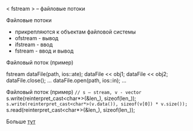 < fstream > – файловые потоки

Файловые потоки 
- прикрепляются к объектам файловой системы 
- ofstream - вывод 
- ifstream - ввод 
- fstream - ввод и вывод

Файловый поток (пример) 

fstream dataFile(path, ios::ate); 
dataFile << obj1; 
dataFile << obj2; 
dataFile.close(); 
… 
dataFile.open(path, ios::in);
…

Файловый поток (пример) 
`// s – stream, v - vector 
`s.write(reinterpret_cast<char*>(&len_), sizeof(len_)); 
`s.write(reinterpret_cast<char*>(v.data()), sizeof(v[0]) * v.size()); 
`s.read(reinterpret_cast<char*>(&len_), sizeof(len_));

Больше [тут](ввод%20и%20вывод,%20стандартная%20библиотека)
